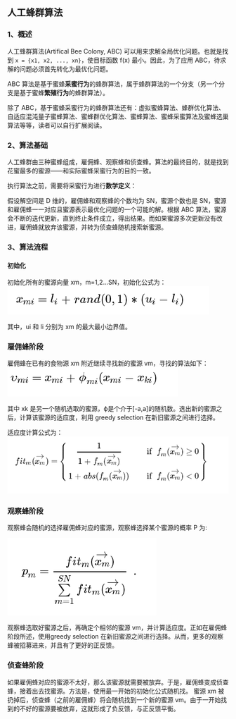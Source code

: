 ## 人工蜂群算法

### 1、概述

人工蜂群算法(Artifical Bee Colony, ABC) 可以用来求解全局优化问题。也就是找到 ` x = {x1, x2, ..., xn} `，使目标函数 f(x) 最小。因此，为了应用 ABC，待求解的问题必须首先转化为最优化问题。

ABC 算法是基于蜜蜂**采蜜行为**的蜂群算法，属于蜂群算法的一个分支（另一个分支是基于蜜蜂**繁殖行为**的蜂群算法）。

除了 ABC，基于蜜蜂采蜜行为的蜂群算法还有：虚拟蜜蜂算法、蜂群优化算法、自适应混沌量子蜜蜂算法、蜜蜂群优化算法、蜜蜂算法、蜜蜂采蜜算法及蜜蜂选巢算法等等，读者可以自行扩展阅读。

### 2、算法基础

人工蜂群由三种蜜蜂组成，雇佣蜂、观察蜂和侦查蜂。算法的最终目的，就是找到花蜜最多的蜜源——和实际蜜蜂采蜜行为的目的一致。

执行算法之前，需要将采蜜行为进行**数学定义**：

假设解空间是 D 维的，雇佣蜂和观察蜂的个数均为 SN，蜜源个数也是 SN，蜜源和雇佣蜂一一对应且蜜源表示最优化问题的一个可能的解。根据 ABC 算法，蜜源会不断的迭代更新，直到终止条件成立，得出结果。而如果蜜源多次更新没有改进，雇佣蜂就放弃该蜜源，并转为侦查蜂随机搜索新蜜源。

### 3、算法流程

#### 初始化

初始化所有的蜜源向量 xm，m=1,2...SN，初始化公式为：
![初始化公式](imgs/abc2.png)

其中，ui 和 li 分别为 xm 的最大最小边界值。

### 雇佣蜂阶段

雇佣蜂在已有的食物源 xm 附近继续寻找新的蜜源 vm，寻找的算法如下：
![新蜜源公式](imgs/abc1.png)

其中 xk 是另一个随机选取的蜜源，ϕ是个介于[-a,a]的随机数。选出新的蜜源之后，计算该蜜源的适应度，利用 greedy selection 在新旧蜜源之间进行选择。

适应度计算公式为：
![适应度公式](imgs/abc3.png)

### 观察蜂阶段

观察蜂会随机的选择雇佣蜂对应的蜜源，观察蜂选择某个蜜源的概率 P 为:

![p](imgs/abc4.png)

观察蜂选取好蜜源之后，再确定个相邻的蜜源 vm，并计算适应度。正如在雇佣蜂阶段所述，使用greedy selection 在新旧蜜源之间进行选择。从而，更多的观察蜂被招募进来，并且有了更好的正反馈。

### 侦查蜂阶段

如果雇佣蜂对应的蜜源不太好，那么该蜜源就需要被放弃。于是，雇佣蜂变成侦查蜂，接着出去找蜜源。方法是，使用最一开始的初始化公式随机找。
蜜源 xm 被扔掉后，侦查蜂（之前的雇佣蜂）将会随机找到一个新的蜜源 vm。由于一开始找到的不好的蜜源要被放弃，这就形成了负反馈，与正反馈平衡。


